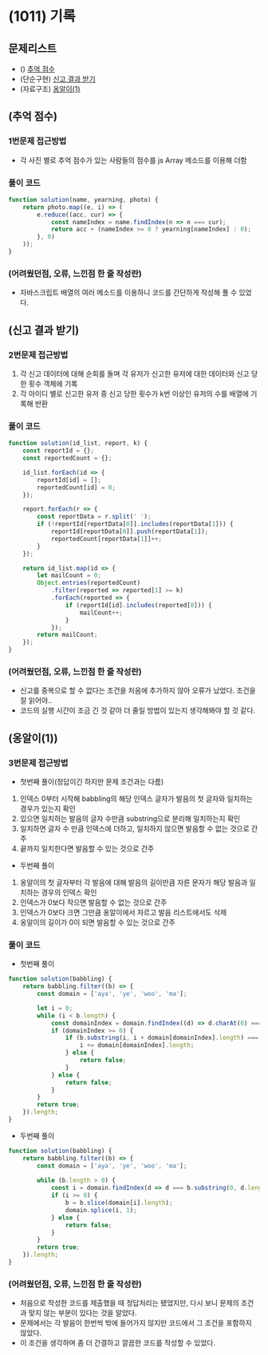 # (1011) 기록

## 문제리스트

- () [추억 점수](https://school.programmers.co.kr/learn/courses/30/lessons/176963)
- (단순구현) [신고 결과 받기](https://school.programmers.co.kr/learn/courses/30/lessons/92334)
- (자료구조) [옹알이(1)](https://school.programmers.co.kr/learn/courses/30/lessons/120956)

## (추억 점수)

### 1번문제 접근방법

- 각 사진 별로 추억 점수가 있는 사람들의 점수를 js Array 메소드를 이용해 더함

### 풀이 코드

```javascript
function solution(name, yearning, photo) {
    return photo.map((e, i) => (
        e.reduce((acc, cur) => {
            const nameIndex = name.findIndex(n => n === cur);
            return acc + (nameIndex >= 0 ? yearning[nameIndex] : 0);
        }, 0)
    ));
}
```

### (어려웠던점, 오류, 느낀점 한 줄 작성란)

- 자바스크립트 배열의 여러 메소드를 이용하니 코드를 간단하게 작성해 풀 수 있었다.

## (신고 결과 받기)

### 2번문제 접근방법

1. 각 신고 데이터에 대해 순회를 돌며 각 유저가 신고한 유저에 대한 데이터와 신고 당한 횟수 객체에 기록
2. 각 아이디 별로 신고한 유저 중 신고 당한 횟수가 k번 이상인 유저의 수를 배열에 기록해 반환

### 풀이 코드

```javascript
function solution(id_list, report, k) {
    const reportId = {};
    const reportedCount = {};

    id_list.forEach(id => {
        reportId[id] = [];
        reportedCount[id] = 0;
    });

    report.forEach(r => {
        const reportData = r.split(' ');
        if (!reportId[reportData[0]].includes(reportData[1])) {
            reportId[reportData[0]].push(reportData[1]);
            reportedCount[reportData[1]]++;
        }
    });

    return id_list.map(id => {
        let mailCount = 0;
        Object.entries(reportedCount)
            .filter(reported => reported[1] >= k)
            .forEach(reported => {
                if (reportId[id].includes(reported[0])) {
                    mailCount++;
                }
            });
        return mailCount;
    });
}
```

### (어려웠던점, 오류, 느낀점 한 줄 작성란)

- 신고를 중복으로 할 수 없다는 조건을 처음에 추가하지 않아 오류가 났었다. 조건을 잘 읽어야..
- 코드의 실행 시간이 조금 긴 것 같아 더 줄일 방법이 있는지 생각해봐야 할 것 같다.

## (옹알이(1))

### 3번문제 접근방법

- 첫번째 풀이(정답이긴 하지만 문제 조건과는 다름)
1. 인덱스 0부터 시작해 babbling의 해당 인덱스 글자가 발음의 첫 글자와 일치하는 경우가 있는지 확인
2. 있으면 일치하는 발음의 글자 수만큼 substring으로 분리해 일치하는지 확인
3. 일치하면 글자 수 만큼 인덱스에 더하고, 일치하지 않으면 발음할 수 없는 것으로 간주
4. 끝까지 일치한다면 발음할 수 있는 것으로 간주

- 두번째 풀이
1. 옹알이의 첫 글자부터 각 발음에 대해 발음의 길이만큼 자른 문자가 해당 발음과 일치하는 경우의 인덱스 확인
2. 인덱스가 0보다 작으면 발음할 수 없는 것으로 간주
3. 인덱스가 0보다 크면 그만큼 옹알이에서 자르고 발음 리스트에서도 삭제
4. 옹알이의 길이가 0이 되면 발음할 수 있는 것으로 간주

### 풀이 코드

- 첫번째 풀이
```javascript
function solution(babbling) {
    return babbling.filter((b) => {
        const domain = ['aya', 'ye', 'woo', 'ma'];

        let i = 0;
        while (i < b.length) {
            const domainIndex = domain.findIndex((d) => d.charAt(0) === b.charAt(i));
            if (domainIndex >= 0) {
                if (b.substring(i, i + domain[domainIndex].length) === domain[domainIndex]) {
                    i += domain[domainIndex].length;
                } else {
                    return false;
                }
            } else {
                return false;
            }
        }
        return true;
    }).length;
}
```
- 두번째 풀이
```javascript
function solution(babbling) {
    return babbling.filter((b) => {
        const domain = ['aya', 'ye', 'woo', 'ma'];
        
        while (b.length > 0) {
            const i = domain.findIndex(d => d === b.substring(0, d.length));
            if (i >= 0) {
                b = b.slice(domain[i].length);
                domain.splice(i, 1);
            } else {
                return false;
            }
        }
        return true;
    }).length;
}
```

### (어려웠던점, 오류, 느낀점 한 줄 작성란)

- 처음으로 작성한 코드를 제출했을 때 정답처리는 됐었지만, 다시 보니 문제의 조건과 맞지 않는 부분이 있다는 것을 알았다.
- 문제에서는 각 발음이 한번씩 밖에 들어가지 않지만 코드에서 그 조건을 포함하지 않았다.
- 이 조건을 생각하며 좀 더 간결하고 깔끔한 코드를 작성할 수 있었다.
